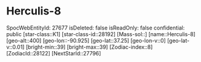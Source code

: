 ﻿---
location: [37.25,-90.925,400]
type: Station
tags:
- astro/Star

---

# Herculis-8

SpocWebEntityId: 27677
isDeleted: false
isReadOnly: false
confidential: public
[star-class::K1]
[star-class-id::28192]
[Mass-sol::]
[name::Herculis-8]
[geo-alt::400]
[geo-lon::-90.925]
[geo-lat::37.25]
[geo-lon-v::0]
[geo-lat-v::0.01]
[bright-min::39]
[bright-max::39]
[Zodiac-index::8]
[ZodiacId::28122]
[NextStarId::27796]

